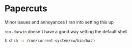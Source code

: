 # Papercuts

Minor issues and annoyances I ran into setting this up


`nix-darwin` doesn't have a good way setting the default shell

```bash
$ chsh -s /run/current-system/sw/bin/bash
```
